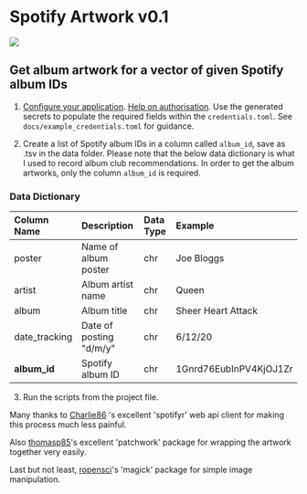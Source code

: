 # Spotify Artwork v0.1

![](www/newplot.png)

## Get album artwork for a vector of given Spotify album IDs

1. [Configure your application](https://developer.spotify.com/documentation/web-api/). [Help on authorisation](https://developer.spotify.com/documentation/general/guides/authorization-guide/). Use the generated secrets to populate the required fields within the `credentials.toml`. See `docs/example_credentials.toml` for guidance.

2. Create a list of Spotify album IDs in a column called `album_id`, save as .tsv in the data folder. Please note that the below data dictionary is what I used to record album club recommendations. In order to get the album artworks, only the column `album_id` is required.

### Data Dictionary

| Column Name   | Description              | Data Type | Example                |
|:--------------|:-------------------------|:----------|:-----------------------|
| poster        | Name of album poster     | chr       | Joe Bloggs             |
| artist        | Album artist name        | chr       | Queen                  |
| album         | Album title              | chr       | Sheer Heart Attack     |
| date_tracking | Date of posting "d/m/y"  | chr       | 6/12/20                |
| **album_id**  | Spotify album ID         | chr       | 1Gnrd76EubInPV4KjOJ1Zr |


3. Run the scripts from the project file.

Many thanks to [Charlie86](https://github.com/charlie86/spotifyr) 's excellent 'spotifyr' web api client for making this process much less painful.

Also [thomasp85](https://github.com/thomasp85/patchwork)'s excellent 'patchwork' package for wrapping the artwork together very easily.

Last but not least, [ropensci](https://github.com/ropensci/magick)'s 'magick' package for simple image manipulation.
